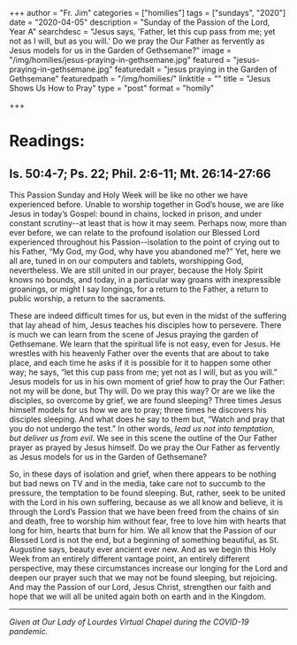 +++
author = "Fr. Jim"
categories = ["homilies"]
tags = ["sundays", "2020"]
date = "2020-04-05"
description = "Sunday of the Passion of the Lord, Year A"
searchdesc = "Jesus says, 'Father, let this cup pass from me; yet not as I will, but as you will.' Do we pray the Our Father as fervently as Jesus models for us in the Garden of Gethsemane?"
image = "/img/homilies/jesus-praying-in-gethsemane.jpg"
featured = "jesus-praying-in-gethsemane.jpg"
featuredalt = "jesus praying in the Garden of Gethsemane"
featuredpath = "/img/homilies/"
linktitle = ""
title = "Jesus Shows Us How to Pray"
type = "post"
format = "homily"

+++

# Readings:
## Is. 50:4-7; Ps. 22; Phil. 2:6-11; Mt. 26:14-27:66

This Passion Sunday and Holy Week will be like no other we have experienced before. Unable to worship together in God’s house, we are like Jesus in today’s Gospel: bound in chains, locked in prison, and under constant scrutiny--at least that is how it may seem. Perhaps now, more than ever before, we can relate to the profound isolation our Blessed Lord experienced throughout his Passion--isolation to the point of crying out to his Father, “My God, my God, why have you abandoned me?” Yet, here we all are, tuned in on our computers and tablets, worshipping God, nevertheless. We are still united in our prayer, because the Holy Spirit knows no bounds, and today, in a particular way groans with inexpressible groanings, or might I say longings, for a return to the Father, a return to public worship, a return to the sacraments.

These are indeed difficult times for us, but even in the midst of the suffering that lay ahead of him, Jesus teaches his disciples how to persevere. There is much we can learn from the scene of Jesus praying the garden of Gethsemane. We learn that the spiritual life is not easy, even for Jesus. He wrestles with his heavenly Father over the events that are about to take place, and each time he asks if it is possible for it to happen some other way; he says, “let this cup pass from me; yet not as I will, but as you will.” Jesus models for us in his own moment of grief how to pray the Our Father: not my will be done, but Thy will. Do we pray this way? Or are we like the disciples, so overcome by grief, we are found sleeping? Three times Jesus himself models for us how we are to pray; three times he discovers his disciples sleeping. And what does he say to them but, “Watch and pray that you do not undergo the test.” In other words, *lead us not into temptation, but deliver us from evil*. We see in this scene the outline of the Our Father prayer as prayed by Jesus himself. Do we pray the Our Father as fervently as Jesus models for us in the Garden of Gethsemane?

So, in these days of isolation and grief, when there appears to be nothing but bad news on TV and in the media, take care not to succumb to the pressure, the temptation to be found sleeping. But, rather, seek to be united with the Lord in his own suffering, because as we all know and believe, it is through the Lord’s Passion that we have been freed from the chains of sin and death, free to worship him without fear, free to love him with hearts that long for him, hearts that burn for him. We all know that the Passion of our Blessed Lord is not the end, but a beginning of something beautiful, as St. Augustine says, beauty ever ancient ever new. And as we begin this Holy Week from an entirely different vantage point, an entirely different perspective, may these circumstances increase our longing for the Lord and deepen our prayer such that we may not be found sleeping, but rejoicing. And may the Passion of our Lord, Jesus Christ, strengthen our faith and hope that we will all be united again both on earth and in the Kingdom.

---
*Given at Our Lady of Lourdes Virtual Chapel during the COVID-19 pandemic.*